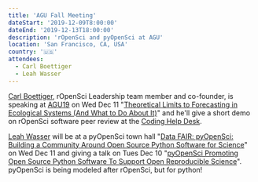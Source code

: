 ```yaml
---
title: 'AGU Fall Meeting'
dateStart: '2019-12-09T8:00:00'
dateEnd: '2019-12-13T18:00:00'
description: 'rOpenSci and pyOpenSci at AGU'
location: 'San Francisco, CA, USA'
country: '🇺🇸'
attendees:
  - Carl Boettiger
  - Leah Wasser
---
```

[Carl Boettiger](https://ropensci.org/authors/carl-boettiger/), rOpenSci Leadership team member and co-founder, is speaking at [AGU19](https://www.agu.org/Fall-Meeting) on Wed Dec 11 "[Theoretical Limits to Forecasting in Ecological Systems (And What to Do About It)](https://agu.confex.com/agu/fm19/meetingapp.cgi/Paper/541411)" and he'll give a short demo on rOpenSci software peer review at the [Coding Help Desk](https://github.com/sheilasaia/agu-2019-coding-help-desk).

[Leah Wasser](https://ropensci.org/authors/leah-wasser) will be at a pyOpenSci town hall "[Data FAIR: pyOpenSci: Building a Community Around Open Source Python Software for Science](https://agu.confex.com/agu/fm19/meetingapp.cgi/Session/82135)" on Wed Dec 11 and giving a talk on Tues Dec 10 "[pyOpenSci Promoting Open Source Python Software To Support Open Reproducible Science](https://agu.confex.com/agu/fm19/meetingapp.cgi/Paper/541546)". pyOpenSci is being modeled after rOpenSci, but for python!
